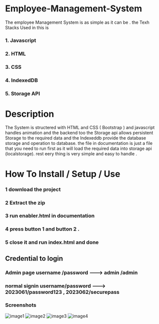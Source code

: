 # Employee-Management-System
The employee Management System is as simple as it can be .
the Texh Stacks Used in this is  
### 1. Javascript
### 2. HTML
### 3. CSS
### 4. IndexedDB  
### 5. Storage API
# Description
The System is structered with HTML and CSS ( Bootstrap )  and javascript handles animation and the backend too the Storage api allows  persistent Storage to the required data and the Indexeddb provide the database storage and operation to database. the file in documentation is just a file that you need to run first as it will load the required data into storage api (localstorage). rest eery thing is very simple and easy  to handle .
# How To Install / Setup / Use 
### 1 download the project 
### 2 Extract the zip
### 3 run enabler.html in documentation 
### 4 press button 1 and button 2 .
### 5 close it and run index.html and done 
## Credential to login  
### Admin page  username /password ---> admin /admin
### normal signin  username/password ---> 2023061/password123 , 2023062/securepass 

### Screenshots 
<img alt="image1" href="img/ss1.png">
<img alt="image2" href="img/ss2.png">
<img alt="image3" href="img/ss3.png">
<img alt="image4" href="img/ss4.png">
